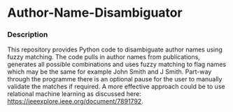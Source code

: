 # Author-Name-Disambiguator

### Description 
This repository provides Python code to disambiguate author names using fuzzy matching. The code pulls in author names from publications, generates all possible combinations and uses fuzzy matching to flag names which may be the same for example John Smith and J Smith. Part-way through the programme there is an optional pause for the user to manually validate the matches if required. A more effective approach could be to use relational machine learning as discussed here: https://ieeexplore.ieee.org/document/7891792.
